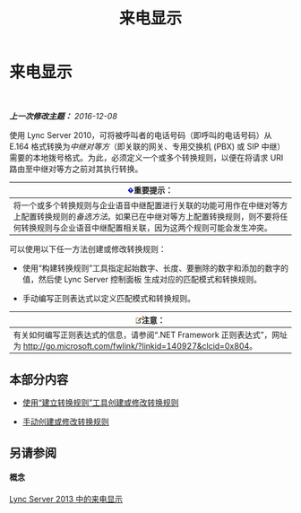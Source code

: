 ﻿---
title: 来电显示
TOCTitle: 来电显示
ms:assetid: cf6c6af5-3418-411e-a50b-7a9cf8e100d4
ms:mtpsurl: https://technet.microsoft.com/zh-cn/library/JJ721892(v=OCS.15)
ms:contentKeyID: 49888620
ms.date: 12/10/2016
mtps_version: v=OCS.15
ms.translationtype: HT
---

# 来电显示

 

_**上一次修改主题：** 2016-12-08_

使用 Lync Server 2010，可将被呼叫者的电话号码（即呼叫的电话号码）从 E.164 格式转换为*中继对等方*（即关联的网关、专用交换机 (PBX) 或 SIP 中继）需要的本地拨号格式。为此，必须定义一个或多个转换规则，以便在将请求 URI 路由至中继对等方之前对其执行转换。

<table>
<thead>
<tr class="header">
<th><img src="images/Gg398794.important(OCS.15).gif" title="important" alt="important" />重要提示：</th>
</tr>
</thead>
<tbody>
<tr class="odd">
<td>将一个或多个转换规则与企业语音中继配置进行关联的功能可用作在中继对等方上配置转换规则的<em>备选方法</em>。如果已在中继对等方上配置转换规则，则不要将任何转换规则与企业语音中继配置相关联，因为这两个规则可能会发生冲突。</td>
</tr>
</tbody>
</table>


可以使用以下任一方法创建或修改转换规则：

  - 使用“构建转换规则”工具指定起始数字、长度、要删除的数字和添加的数字的值，然后使 Lync Server 控制面板 生成对应的匹配模式和转换规则。

  - 手动编写正则表达式以定义匹配模式和转换规则。

<table>
<thead>
<tr class="header">
<th><img src="images/Dn783119.note(OCS.15).gif" title="note" alt="note" />注意：</th>
</tr>
</thead>
<tbody>
<tr class="odd">
<td>有关如何编写正则表达式的信息，请参阅“.NET Framework 正则表达式”，网址为 <a href="http://go.microsoft.com/fwlink/?linkid=140927%26clcid=0x804" class="uri">http://go.microsoft.com/fwlink/?linkid=140927&amp;clcid=0x804</a>。</td>
</tr>
</tbody>
</table>


## 本部分内容

  - [使用“建立转换规则”工具创建或修改转换规则](lync-server-2013-create-or-modify-a-translation-rule-by-using-the-build-a-translation-rule-tool.md)

  - [手动创建或修改转换规则](lync-server-2013-create-or-modify-a-translation-rule-manually.md)

## 另请参阅

#### 概念

[Lync Server 2013 中的来电显示](lync-server-2013-caller-id-presentation.md)

